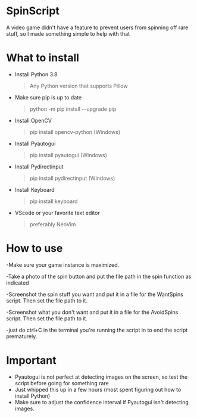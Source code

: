 # SpinScript
A video game didn't have a feature to prevent users from spinning off rare stuff, so I made something simple to help with that

# What to install
- Install Python 3.8
  > Any Python version that supports Pillow
- Make sure pip is up to date
  > python -m pip install --upgrade pip
- Install OpenCV
  > pip install opencv-python (Windows)
- Install Pyautogui
  > pip install pyautogui (Windows)
- Install Pydirectinput
  > pip install pydirectinput (Windows)
- Install Keyboard
  > pip install keyboard
- VScode or your favorite text editor
  > preferably NeoVim

# How to use
-Make sure your game instance is maximized.

-Take a photo of the spin button and put the file path in the spin function as indicated

-Screenshot the spin stuff you want and put it in a file for the WantSpins script. Then set the file path to it.

-Screenshot what you don't want and put it in a file for the AvoidSpins script. Then set the file path to it.

-just do ctrl+C in the terminal you're running the script in to end the script prematurely.

# Important
- Pyautogui is not perfect at detecting images on the screen, so test the script before going for something rare
- Just whipped this up in a few hours (most spent figuring out how to install Python)
- Make sure to adjust the confidence interval if Pyautogui isn't detecting images.
 
